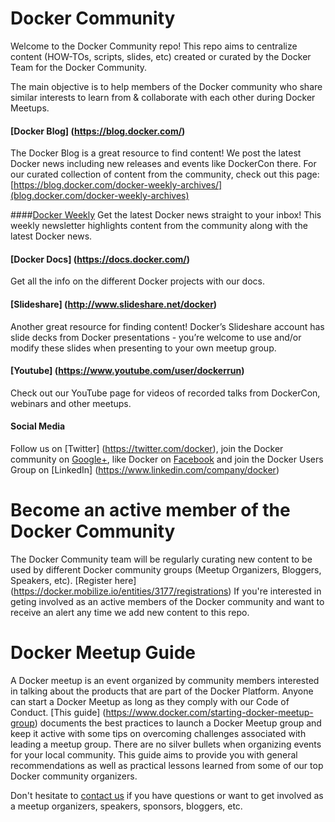 # Docker Community

Welcome to the Docker Community repo! This repo aims to centralize content (HOW-TOs, scripts, slides, etc) created or curated by the Docker Team for the Docker Community.

The main objective is to help members of the Docker community who share similar interests to learn from & collaborate with each other during Docker Meetups. 

#### [Docker Blog] (https://blog.docker.com/)
The Docker Blog is a great resource to find content! We post the latest Docker news including new releases and events like DockerCon there. For our curated collection of content from the community, check out this page: [https://blog.docker.com/docker-weekly-archives/](blog.docker.com/docker-weekly-archives)

####[Docker Weekly](https://www.docker.com/newsletter-subscription)
Get the latest Docker news straight to your inbox! This weekly newsletter highlights content from the community along with the latest Docker news.

#### [Docker Docs] (https://docs.docker.com/)
Get all the info on the different Docker projects with our docs.

#### [Slideshare] (http://www.slideshare.net/docker)
Another great resource for finding content! Docker’s Slideshare account has slide decks from Docker presentations - you’re welcome to use and/or modify these slides when presenting to your own meetup group.

#### [Youtube] (https://www.youtube.com/user/dockerrun)
Check out our YouTube page for videos of recorded talks from DockerCon, webinars and other meetups.

#### Social Media
Follow us on [Twitter] (https://twitter.com/docker), join the Docker community on [Google+](https://plus.google.com/u/0/communities/108146856671494713993), like Docker on [Facebook](https://www.facebook.com/docker.run) and join the Docker Users Group on [LinkedIn] (https://www.linkedin.com/company/docker) 

# Become an active member of the Docker Community

The Docker Community team will be regularly curating new content to be used by different Docker community groups (Meetup Organizers, Bloggers, Speakers, etc). [Register here] (https://docker.mobilize.io/entities/3177/registrations) If you're interested in geting involved as an active members of the Docker community and want to receive an alert any time we add new content to this repo.

# Docker Meetup Guide

A Docker meetup is an event organized by community members interested in talking about the products that are part of the Docker Platform. Anyone can start a Docker Meetup as long as they comply with our Code of Conduct. [This guide] (https://www.docker.com/starting-docker-meetup-group) documents the best practices to launch a Docker Meetup group and keep it active with some tips on overcoming challenges associated with leading a meetup group. There are no silver bullets when organizing events for your local community. This guide aims to provide you with general recommendations as well as practical lessons learned from some of our top Docker community organizers. 

Don't hesitate to [contact us](mailto:meetups@docker.com) if you have questions or want to get involved as a meetup organizers, speakers, sponsors, bloggers, etc.


